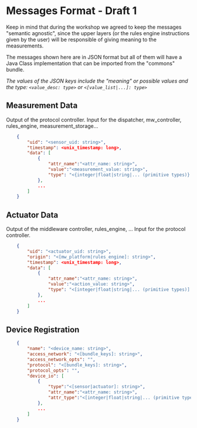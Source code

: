 # Messages Format - Draft 1
Keep in mind that during the workshop we agreed to keep the messages "semantic agnostic", since the upper layers (or the rules engine instructions given by the user) will be responsible of giving meaning to the measurements.

The messages shown here are in JSON format but all of them will have a Java Class implementation that can be imported from the "commons" bundle.

*The values of the JSON keys include the "meaning" or possible values and the type: `<value_desc: type>` or `<[value_list|...]: type>`*

## Measurement Data

Output of the protocol controller. Input for the dispatcher, mw_controller, rules_engine, measurement_storage...

```json
    {
        "uid": "<sensor_uid: string>",
        "timestamp": <unix_timestamp: long>,
        "data": [
            {
                "attr_name":"<attr_name: string>",
                "value":"<measurement_value: string>",
                "type": "<{integer|float|string|... (primitive types)}: string>"
            },
            ...
        ]
    }
```

## Actuator Data

Output of the middleware controller, rules_engine, ... Input for the protocol controller.  

```json
    {
        "uid": "<actuator_uid: string>",
        "origin": "<[mw_platform|rules_engine]: string>",
        "timestamp": <unix_timestamp: long>,
        "data": [
            {
                "attr_name":"<attr_name: string>",
                "value":"<action_value: string>",
                "type": "<[integer|float|string|... (primitive types)]: string>"
            },
            ...
        ]
    }
```

## Device Registration
```json
    {
        "name": "<device_name: string>",
        "access_network": "<[bundle_keys]: string>",
        "access_network_opts": "",
        "protocol": "<[bundle_keys]: string>",
        "protocol_opts": "",
        "device_io": [
            {
                "type":"<[sensor|actuator]: string>",
                "attr_name":"<attr_name: string>",
                "attr_type":"<[integer|float|string|... (primitive types)]: string>"
            },
            ...
        ]
    }
```
